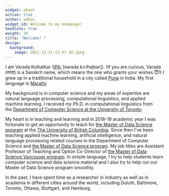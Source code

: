 ```yaml
---
widget: about
active: true
author: admin
widget_id: Welcome to my homepage!
headless: true
weight: 20
title: "Welcome! "
design:
  background:
    image: 2021-12-31-13.47.20.jpeg
---
```

I am Varada Kolhatkar ([IPA:](https://en.wikipedia.org/wiki/International_Phonetic_Alphabet) \[ʋəɾəda kɔːlɦəʈkər]). (If you are curious, Varada (वरदा) is a Sanskrit name, which means the one who grants your wishes 😇!) I grew up in a traditional household in a city called [Pune](https://en.wikipedia.org/wiki/Pune) in India. My first language is [Marathi](https://en.wikipedia.org/wiki/Marathi_language).    

My background is in computer science and my areas of expertise are natural language processing, computational linguistics, and applied machine learning. I received my Ph.D. in computational linguistics from the [Department of Computer Science at the University of Toronto](https://www.cs.toronto.edu/compling/). 

My heart is in teaching and learning and in 2018-19 academic year I was fortunate to get an opportunity to teach for [the Master of Data Science program](https://ubc-mds.github.io/about/) at the [The University of British Columbia](https://www.ubc.ca/). Since then I've been teaching applied machine learning, artificial intelligence, and natural language processing related courses in the Department of Computer Science and [the Master of Data Science program](https://ubc-mds.github.io/about/). My job titles are Assistant Professor of Teaching and Option Co-Director of [the Master of Data Science Vancouver program](https://ubc-mds.github.io/about/). In simple language, I try to help students learn computer science and data science material and I also try to help run our Master of Data Science program smoothly.   

In the past, I have spent time as a researcher in industry as well as in academia in different cities around the world, including Duluth, Baltimore, Toronto, Ottawa, Stuttgart, and Hamburg. 
